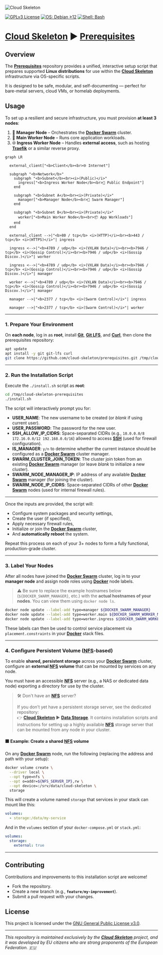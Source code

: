 ![Cloud Skeleton](./assets/logo.jpg)

[![GPLv3 License](https://img.shields.io/badge/License-GPLv3-blue.svg)](LICENSE) [![OS: Debian ≥12](https://img.shields.io/badge/OS-Debian_≥12-red)]() [![Shell: Bash](https://img.shields.io/badge/Shell-Bash-green)]()

# **[Cloud Skeleton][cloud-skeleton]** ► **[Prerequisites][prerequisites]**

## Overview

The **[Prerequisites][prerequisites]** repository provides a unified, interactive setup script that prepares supported **Linux distributions** for use within the **[Cloud Skeleton][cloud-skeleton]** infrastructure via OS-specific scripts.

It is designed to be safe, modular, and self-documenting — perfect for bare-metal servers, cloud VMs, or homelab deployments.

## Usage

To set up a resilient and secure infrastructure, you must provision **at least 3 nodes**:

1. 🧐 **Manager Node** – Orchestrates the **[Docker Swarm][docker-swarm]** cluster.  
2. 🧱 **Main Worker Node** – Runs core application workloads.  
3. 🌐 **Ingress Worker Node** – Handles **external access**, such as hosting **[Traefik][traefik]** or a similar reverse proxy.

```mermaid
graph LR

  external_client["<b>Client</b><br>🌐 Internet"]

  subgraph "<b>Network</b>"
    subgraph "<b>Subnet</b><br><i>(Public)</i>"
      ingress["<b>Ingress Worker Node</b><br>🚪 Public Endpoint"]
    end

    subgraph "<b>Subnet A</b><br><i>(Private)</i>"
      manager["<b>Manager Node</b><br>🧐 Swarm Manager"]
    end

    subgraph "<b>Subnet B</b><br><i>(Private)</i>"
      worker["<b>Main Worker Node</b><br>📦 App Workloads"]
    end
  end

  external_client -->|"<b>80 / tcp</b> <i>(HTTP)</i><br><b>443 / tcp</b> <i>(HTTPS)</i>"| ingress

  ingress <-->|"<b>4789 / udp</b> <i>(VXLAN Data)</i><br><b>7946 / tcp</b> <i>(Gossip Control)</i><br><b>7946 / udp</b> <i>(Gossip Discov.)</i>"| worker

  ingress <-->|"<b>4789 / udp</b> <i>(VXLAN Data)</i><br><b>7946 / tcp</b> <i>(Gossip Control)</i><br><b>7946 / udp</b> <i>(Gossip Discov.)</i>"| manager

  worker <-->|"<b>4789 / udp</b> <i>(VXLAN Data)</i><br><b>7946 / tcp</b> <i>(Gossip Control)</i><br><b>7946 / udp</b> <i>(Gossip Discov.)</i>"| manager

  manager -->|"<b>2377 / tcp</b> <i>(Swarm Control)</i>"| ingress

  manager -->|"<b>2377 / tcp</b> <i>(Swarm Control)</i>"| worker
```

---

### 1. **Prepare Your Environment**

On **each node**, log in as **root**, install **[Git][git]**, **[Git LFS][git-lfs]**, and **[Curl][curl]**, then clone the prerequisites repository:

```sh
apt update
apt install -y git git-lfs curl
git clone https://github.com/cloud-skeleton/prerequisites.git /tmp/cloud-skeleton-prerequisites
```

---

### 2. **Run the Installation Script**

Execute the `./install.sh` script as **root**:

```sh
cd /tmp/cloud-skeleton-prerequisites
./install.sh
```

The script will interactively prompt you for:

- **USER_NAME**: The new username to be created (or *blank* if using current user).
- **USER_PASSWORD**: The password for the new user.
- **SSH_ALLOW_IP_CIDRS**: Space-separated CIDRs (e.g., `10.0.0.0/8 172.16.0.0/12 192.168.0.0/16`) allowed to access **[SSH][ssh]** (used for firewall configuration).
- **IS_MANAGER**: `y/n` to determine whether the current instance should be configured as a **[Docker Swarm][docker-swarm]** cluster manager.
- **SWARM_CLUSTER_JOIN_TOKEN**: The cluster join token from an existing **[Docker Swarm][docker-swarm]** manager (or leave *blank* to initialize a new cluster).
- **SWARM_NODE_MANAGER_IP**: IP address of any available **[Docker Swarm][docker-swarm]** manager (for joining the cluster).
- **SWARM_NODE_IP_CIDRS**: Space-separated CIDRs of other **[Docker Swarm][docker-swarm]** nodes (used for internal firewall rules).

---

Once the inputs are provided, the script will:

- Configure system packages and security settings,  
- Create the user (if specified),  
- Apply necessary firewall rules,  
- Initialize or join the **[Docker Swarm][docker-swarm]** cluster,  
- And **automatically reboot** the system.

Repeat this process on each of your 3+ nodes to form a fully functional, production-grade cluster.

---

### 3. **Label Your Nodes**

After all nodes have joined the **[Docker Swarm][docker-swarm]** cluster, log in to your **manager node** and assign node roles using **[Docker][docker]** node labels.

> ⚠️ Be sure to replace the example hostnames below (`${DOCKER_SWARM_MANAGER}`, etc.) with the **actual hostnames of your nodes**. You can view them using `docker node ls`.

```sh
docker node update --label-add type=manager ${DOCKER_SWARM_MANAGER}
docker node update --label-add type=worker.main ${DOCKER_SWARM_WORKER_MAIN}
docker node update --label-add type=worker.ingress ${DOCKER_SWARM_WORKER_INGRESS}
```

These labels can then be used to control service placement via `placement.constraints` in your **[Docker][docker]** stack files.

---

### 4. **Configure Persistent Volume ([NFS][nfs]-based)**

To enable **shared, persistent storage** across your **[Docker Swarm][docker-swarm]** cluster, configure an **external [NFS][nfs] volume** that can be mounted by services on any node.

You must have an accessible **[NFS][nfs]** server (e.g., a NAS or dedicated data node) exporting a directory for use by the cluster.

> 🛠️ Don't have an **[NFS][nfs]** server?
>
> If you don’t yet have a persistent storage server, see the dedicated repository:  
> 👉 **[Cloud Skeleton][cloud-skeleton]** ► **[Data Storage][data-storage]**. It contains installation scripts and instructions for setting up a highly available **[NFS][nfs]** storage server that can be mounted from any node in your cluster.

#### 🟩 Example: Create a shared **[NFS][nfs]** volume

On any **[Docker Swarm][docker-swarm]** node, run the following (replacing the address and path with your setup):

```sh
docker volume create \
  --driver local \
  --opt type=nfs \
  --opt o=addr=${NFS_SERVER_IP},rw \
  --opt device=:/srv/data/cloud-skeleton \
  storage
```

This will create a volume named `storage` that services in your stack can mount like this:

```yaml
volumes:
  - storage:/data/my-service
```

And in the `volumes` section of your `docker-compose.yml` or `stack.yml`:

```yaml
volumes:
  storage:
    external: true
```

---

## Contributing

Contributions and improvements to this installation script are welcome!  
- Fork the repository.  
- Create a new branch (e.g., **`feature/my-improvement`**).  
- Submit a pull request with your changes.

## License

This project is licensed under the [GNU General Public License v3.0](LICENSE).

---

*This repository is maintained exclusively by the **[Cloud Skeleton][cloud-skeleton]** project, and it was developed by EU citizens who are strong proponents of the European Federation. 🇪🇺*

<!-- Reference -->
[cloud-skeleton]: https://github.com/cloud-skeleton/  
[curl]: https://everything.curl.dev/  
[data-storage]: https://github.com/cloud-skeleton/data-storage  
[docker]: https://docs.docker.com/get-started/  
[docker-compose]: https://docs.docker.com/compose/gettingstarted/  
[docker-swarm]: https://docs.docker.com/engine/swarm/  
[git]: https://git-scm.com/book/ms/v2/Getting-Started-First-Time-Git-Setup  
[git-lfs]: https://github.com/git-lfs/git-lfs/wiki/Tutorial  
[nfs]: https://www.techtarget.com/searchenterprisedesktop/definition/Network-File-System  
[prerequisites]: https://github.com/cloud-skeleton/prerequisites/  
[ssh]: https://www.openssh.com/manual.html  
[traefik]: https://doc.traefik.io/traefik/
